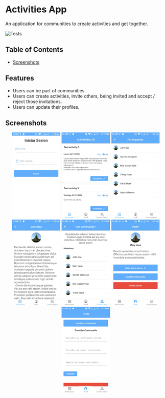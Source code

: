 # Activities App
An application for communities to create activities and get together.

  ![Tests](https://github.com/xvicmanx/activities-app/workflows/Tests/badge.svg)

## Table of Contents

* [Screenshots](#screenshots)


## Features

* Users can be part of communities
* Users can create activities, invite others, being invited and accept / reject those invitations.
* Users can update their profiles.

## Screenshots


<p align="center">
  <img src="screenshots/signin-view.jpeg" width="30%" title="Signin">

  <img src="screenshots/activities-list.jpeg" width="30%" title="Activites List">

  <img src="screenshots/participants-list.jpeg" width="30%" title="Participants List">

  <img src="screenshots/profile-description.jpeg" width="30%" title="Profile description">

  <img src="screenshots/community-details.jpeg" width="30%" title="Community details">

  <img src="screenshots/profile.jpeg" width="30%" title="User profile">

  <img src="screenshots/change-password.jpeg" width="30%" title="Change password">
</p>
